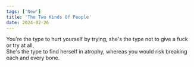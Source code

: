 ```yaml
---
tags: ['New']
title: 'The Two Kinds Of People'
date: 2024-02-26
---
```


You're the type to hurt yourself by trying, she's the type not to give a fuck or try at all,  
She's the type to find herself in atrophy, whereas you would risk breaking each and every bone.
